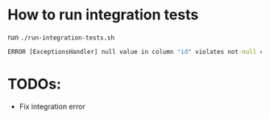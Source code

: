 # How to run integration tests

run `./run-integration-tests.sh`

```cmd
ERROR [ExceptionsHandler] null value in column "id" violates not-null constraint
```

# TODOs:

- Fix integration error
